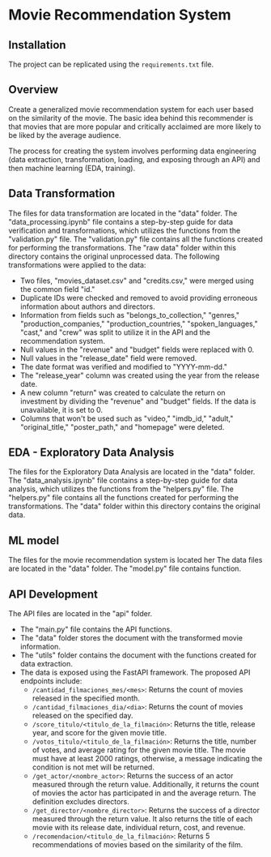 # Movie Recommendation System

## Installation
The project can be replicated using the `requirements.txt` file.

## Overview
Create a generalized movie recommendation system for each user based on the similarity of the movie. The basic idea behind this recommender is that movies that are more popular and critically acclaimed are more likely to be liked by the average audience.

The process for creating the system involves performing data engineering (data extraction, transformation, loading, and exposing through an API) and then machine learning (EDA, training).

## Data Transformation
The files for data transformation are located in the "data" folder.
The "data_processing.ipynb" file contains a step-by-step guide for data verification and transformations, which utilizes the functions from the "validation.py" file.
The "validation.py" file contains all the functions created for performing the transformations.
The "raw data" folder within this directory contains the original unprocessed data.
The following transformations were applied to the data:
- Two files, "movies_dataset.csv" and "credits.csv," were merged using the common field "id."
- Duplicate IDs were checked and removed to avoid providing erroneous information about authors and directors.
- Information from fields such as "belongs_to_collection," "genres," "production_companies," "production_countries," "spoken_languages," "cast," and "crew" was split to utilize it in the API and the recommendation system.
- Null values in the "revenue" and "budget" fields were replaced with 0.
- Null values in the "release_date" field were removed.
- The date format was verified and modified to "YYYY-mm-dd."
- The "release_year" column was created using the year from the release date.
- A new column "return" was created to calculate the return on investment by dividing the "revenue" and "budget" fields. If the data is unavailable, it is set to 0.
- Columns that won't be used such as "video," "imdb_id," "adult," "original_title," "poster_path," and "homepage" were deleted.

## EDA - Exploratory Data Analysis
The files for the Exploratory Data Analysis are located in the "data" folder.
The "data_analysis.ipynb" file contains a step-by-step guide for data analysis, which utilizes the functions from the "helpers.py" file.
The "helpers.py" file contains all the functions created for performing the transformations.
The "data" folder within this directory contains the original data.

## ML model
The files for the movie recommendation system is located her
The data files are located in the "data" folder.
The "model.py" file contains function.

## API Development
The API files are located in the "api" folder.
- The "main.py" file contains the API functions.
- The "data" folder stores the document with the transformed movie information.
- The "utils" folder contains the document with the functions created for data extraction.
- The data is exposed using the FastAPI framework. The proposed API endpoints include:
  - `/cantidad_filmaciones_mes/<mes>`: Returns the count of movies released in the specified month.
  - `/cantidad_filmaciones_dia/<dia>`: Returns the count of movies released on the specified day.
  - `/score_titulo/<titulo_de_la_filmación>`: Returns the title, release year, and score for the given movie title.
  - `/votos_titulo/<titulo_de_la_filmación>`: Returns the title, number of votes, and average rating for the given movie title. The movie must have at least 2000 ratings, otherwise, a message indicating the condition is not met will be returned.
  - `/get_actor/<nombre_actor>`: Returns the success of an actor measured through the return value. Additionally, it returns the count of movies the actor has participated in and the average return. The definition excludes directors.
  - `/get_director/<nombre_director>`: Returns the success of a director measured through the return value. It also returns the title of each movie with its release date, individual return, cost, and revenue.
  - `/recomendacion/<titulo_de_la_filmación>`: Returns 5 recommendations of movies based on the similarity of the film.